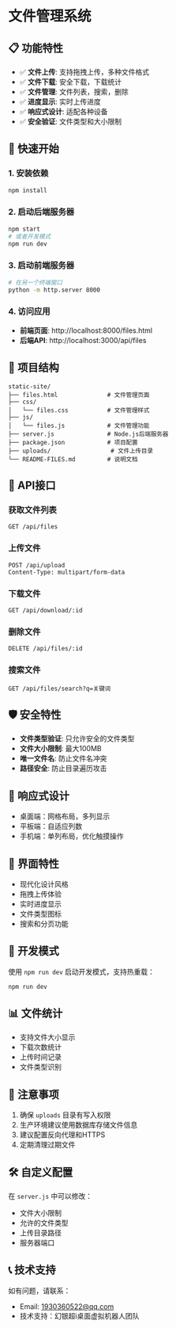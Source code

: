 # 文件管理系统

## 📋 功能特性

- ✅ **文件上传**: 支持拖拽上传，多种文件格式
- ✅ **文件下载**: 安全下载，下载统计
- ✅ **文件管理**: 文件列表，搜索，删除
- ✅ **进度显示**: 实时上传进度
- ✅ **响应式设计**: 适配各种设备
- ✅ **安全验证**: 文件类型和大小限制

## 🚀 快速开始

### 1. 安装依赖
```bash
npm install
```

### 2. 启动后端服务器
```bash
npm start
# 或者开发模式
npm run dev
```

### 3. 启动前端服务器
```bash
# 在另一个终端窗口
python -m http.server 8000
```

### 4. 访问应用
- **前端页面**: http://localhost:8000/files.html
- **后端API**: http://localhost:3000/api/files

## 📁 项目结构

```
static-site/
├── files.html              # 文件管理页面
├── css/
│   └── files.css           # 文件管理样式
├── js/
│   └── files.js            # 文件管理功能
├── server.js               # Node.js后端服务器
├── package.json            # 项目配置
├── uploads/                 # 文件上传目录
└── README-FILES.md         # 说明文档
```

## 🔧 API接口

### 获取文件列表
```
GET /api/files
```

### 上传文件
```
POST /api/upload
Content-Type: multipart/form-data
```

### 下载文件
```
GET /api/download/:id
```

### 删除文件
```
DELETE /api/files/:id
```

### 搜索文件
```
GET /api/files/search?q=关键词
```

## 🛡️ 安全特性

- **文件类型验证**: 只允许安全的文件类型
- **文件大小限制**: 最大100MB
- **唯一文件名**: 防止文件名冲突
- **路径安全**: 防止目录遍历攻击

## 📱 响应式设计

- 桌面端：网格布局，多列显示
- 平板端：自适应列数
- 手机端：单列布局，优化触摸操作

## 🎨 界面特性

- 现代化设计风格
- 拖拽上传体验
- 实时进度显示
- 文件类型图标
- 搜索和分页功能

## 🔄 开发模式

使用 `npm run dev` 启动开发模式，支持热重载：

```bash
npm run dev
```

## 📊 文件统计

- 支持文件大小显示
- 下载次数统计
- 上传时间记录
- 文件类型识别

## 🚨 注意事项

1. 确保 `uploads` 目录有写入权限
2. 生产环境建议使用数据库存储文件信息
3. 建议配置反向代理和HTTPS
4. 定期清理过期文件

## 🛠️ 自定义配置

在 `server.js` 中可以修改：
- 文件大小限制
- 允许的文件类型
- 上传目录路径
- 服务器端口

## 📞 技术支持

如有问题，请联系：
- Email: 1930360522@qq.com
- 技术支持：幻银超i桌面虚拟机器人团队
